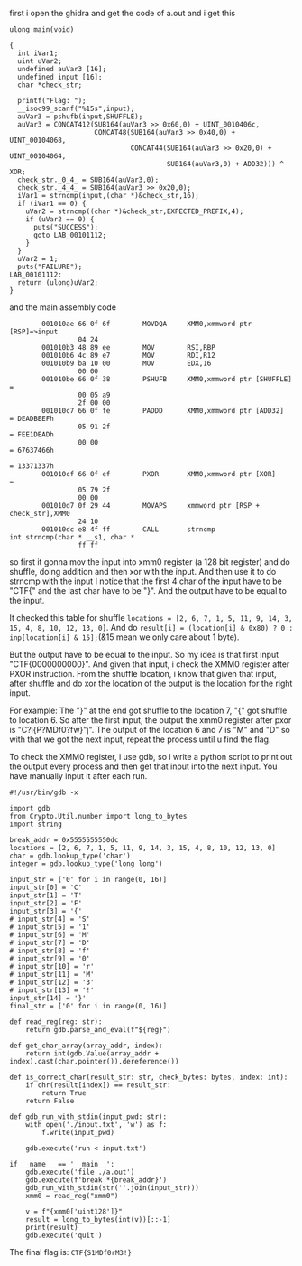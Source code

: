first i open the ghidra and get the code of a.out and i get this
```
ulong main(void)

{
  int iVar1;
  uint uVar2;
  undefined auVar3 [16];
  undefined input [16];
  char *check_str;
  
  printf("Flag: ");
  __isoc99_scanf("%15s",input);
  auVar3 = pshufb(input,SHUFFLE);
  auVar3 = CONCAT412(SUB164(auVar3 >> 0x60,0) + UINT_0010406c,
                     CONCAT48(SUB164(auVar3 >> 0x40,0) + UINT_00104068,
                              CONCAT44(SUB164(auVar3 >> 0x20,0) + UINT_00104064,
                                       SUB164(auVar3,0) + ADD32))) ^ XOR;
  check_str._0_4_ = SUB164(auVar3,0);
  check_str._4_4_ = SUB164(auVar3 >> 0x20,0);
  iVar1 = strncmp(input,(char *)&check_str,16);
  if (iVar1 == 0) {
    uVar2 = strncmp((char *)&check_str,EXPECTED_PREFIX,4);
    if (uVar2 == 0) {
      puts("SUCCESS");
      goto LAB_00101112;
    }
  }
  uVar2 = 1;
  puts("FAILURE");
LAB_00101112:
  return (ulong)uVar2;
}
```

and the main assembly code
```        
        001010ae 66 0f 6f        MOVDQA     XMM0,xmmword ptr [RSP]=>input
                 04 24
        001010b3 48 89 ee        MOV        RSI,RBP
        001010b6 4c 89 e7        MOV        RDI,R12
        001010b9 ba 10 00        MOV        EDX,16
                 00 00
        001010be 66 0f 38        PSHUFB     XMM0,xmmword ptr [SHUFFLE]                       = 
                 00 05 a9 
                 2f 00 00
        001010c7 66 0f fe        PADDD      XMM0,xmmword ptr [ADD32]                         = DEADBEEFh
                 05 91 2f                                                                    = FEE1DEADh
                 00 00                                                                       = 67637466h
                                                                                             = 13371337h
        001010cf 66 0f ef        PXOR       XMM0,xmmword ptr [XOR]                           = 
                 05 79 2f 
                 00 00
        001010d7 0f 29 44        MOVAPS     xmmword ptr [RSP + check_str],XMM0
                 24 10
        001010dc e8 4f ff        CALL       strncmp                                          int strncmp(char * __s1, char * 
                 ff ff

```
so first it gonna mov the input into xmm0 register (a 128 bit register) and do shuffle, doing addition and then xor with the input.
And then use it to do strncmp with the input
I notice that the first 4 char of the input have to be "CTF{" and the last char have to be "}".
And the output have to be equal to the input.

It checked this table for shuffle
```locations = [2, 6, 7, 1, 5, 11, 9, 14, 3, 15, 4, 8, 10, 12, 13, 0]```. And do ```result[i] = (location[i] & 0x80) ? 0 : inp[location[i] & 15];```(&15 
mean we only care about 1 byte).

But the output have to be equal to the input. So my idea is that first input "CTF{0000000000}". And given that input, i check the XMM0 register after PXOR instruction.
From the shuffle location, i know that given that input, after shuffle and do xor the location of the output is the location for the right input. 

For example: The "}" at the end got shuffle to the location 7, "{" got shuffle to location 6. 
So after the first input, the output the xmm0 register after pxor is "C?i{P?MDf0?fw}"j".
The output of the location 6 and 7 is "M" and "D" so with that we got the next input, repeat the process until u find the flag.

To check the XMM0 register, i use gdb, so i write a python script to print out the output every process and then get that input into the next input.
You have manually input it after each run.
```
#!/usr/bin/gdb -x

import gdb
from Crypto.Util.number import long_to_bytes
import string

break_addr = 0x5555555550dc
locations = [2, 6, 7, 1, 5, 11, 9, 14, 3, 15, 4, 8, 10, 12, 13, 0]
char = gdb.lookup_type('char')
integer = gdb.lookup_type('long long')

input_str = ['0' for i in range(0, 16)]
input_str[0] = 'C'
input_str[1] = 'T'
input_str[2] = 'F'
input_str[3] = '{'
# input_str[4] = 'S'
# input_str[5] = '1'
# input_str[6] = 'M'
# input_str[7] = 'D'
# input_str[8] = 'f'
# input_str[9] = '0'
# input_str[10] = 'r'
# input_str[11] = 'M'
# input_str[12] = '3'
# input_str[13] = '!'
input_str[14] = '}'
final_str = ['0' for i in range(0, 16)]

def read_reg(reg: str):
    return gdb.parse_and_eval(f"${reg}")

def get_char_array(array_addr, index):
    return int(gdb.Value(array_addr + index).cast(char.pointer()).dereference())

def is_correct_char(result_str: str, check_bytes: bytes, index: int):
    if chr(result[index]) == result_str:
        return True
    return False

def gdb_run_with_stdin(input_pwd: str):
    with open('./input.txt', 'w') as f:
        f.write(input_pwd)

    gdb.execute('run < input.txt')

if __name__ == '__main__':
    gdb.execute('file ./a.out')
    gdb.execute(f'break *{break_addr}')
    gdb_run_with_stdin(str(''.join(input_str)))
    xmm0 = read_reg("xmm0")

    v = f"{xmm0['uint128']}"
    result = long_to_bytes(int(v))[::-1]
    print(result)
    gdb.execute('quit')
```

The final flag is: `CTF{S1MDf0rM3!}`
